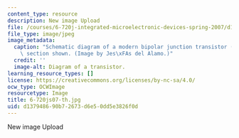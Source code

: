 ```yaml
---
content_type: resource
description: New image Upload
file: /courses/6-720j-integrated-microelectronic-devices-spring-2007/d137948690b72673d6e50dd5e3826f0d_6-720js07-th.jpg
file_type: image/jpeg
image_metadata:
  caption: "Schematic diagram of a modern bipolar junction transistor (BJT): cross\
    \ section shown. (Image by Jes\xFAs del Alamo.)"
  credit: ''
  image-alt: Diagram of a transistor.
learning_resource_types: []
license: https://creativecommons.org/licenses/by-nc-sa/4.0/
ocw_type: OCWImage
resourcetype: Image
title: 6-720js07-th.jpg
uid: d1379486-90b7-2673-d6e5-0dd5e3826f0d
---
```

New image Upload